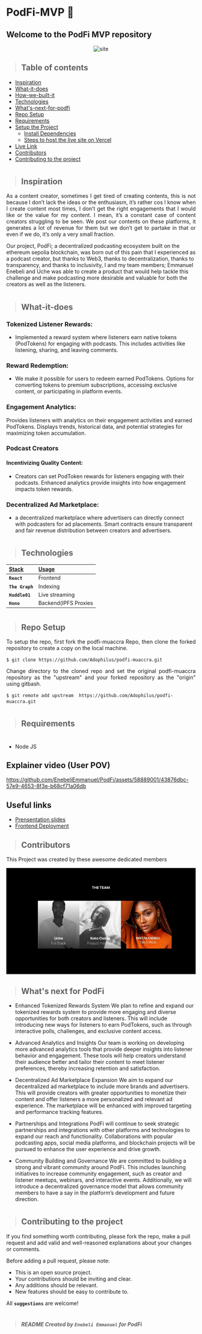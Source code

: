 # PodFi-MVP  🌟

## Welcome to the PodFi MVP repository

<p align="center" width="100%">
  <img src="https://imgur.com/606yAR7.png" alt="site"/>
</p>

> ## Table of contents
- [Inspiration](#inspiration)
- [What-it-does](#what-it-does)
- [How-we-built-it](how-we-built-it)
- [Technologies](#technologies)
- [What's-next-for-podfi](What's-next-for-podfi)
- [Repo Setup](#repo-setup)
- [Requirements](#requirements)
- [Setup the Project](#setup-the-project)
  - [Install Dependencies](#install-dependencies)
  - [Steps to host the live site on Vercel](#steps-to-host-the-live-site-on-vercel)
- [Live Link](#live-link)
- [Contributors](#contributors)
- [Contributing to the project](#contributing-to-the-project)

  
#
> ## Inspiration
<p align="justify">
As a content creator, sometimes I get tired of creating contents, this is not because I don’t lack the ideas or the enthusiasm, it’s rather cos I know when I create content most times, I don’t get the right engagements that I would like or the value for my content. I mean, it’s a constant case of content creators struggling to be seen. We post our contents on these platforms, it generates a lot of revenue for them but we don’t get to partake in that or even if we do, it’s only a very small fraction.

Our project, PodFi; a decentralized podcasting ecosystem built on the ethereum sepolia blockchain, was born out of this pain that I experienced as a podcast creator, but thanks to Web3, thanks to decentralization, thanks to transparency, and thanks to inclusivity, I and my team  members; Emmanuel Enebeli and Uche was able to create a product that would help tackle this challenge and make podcasting more desirable and valuable for both the creators as well as the listeners.

</p>

#
> ## What-it-does
>


### Tokenized Listener Rewards:
- Implemented a reward system where listeners earn native tokens (PodTokens) for engaging with podcasts. This includes activities like listening, sharing, and leaving comments.

### Reward Redemption:
- We make it possible for  users to redeem earned PodTokens.
Options for converting tokens to premium subscriptions, accessing exclusive content, or participating in platform events.

### Engagement Analytics:
Provides listeners with analytics on their engagement activities and earned PodTokens.
Displays trends, historical data, and potential strategies for maximizing token accumulation.

### Podcast Creators
#### Incentivizing Quality Content:
- Creators can set PodToken rewards for listeners engaging with their podcasts.
Enhanced analytics provide insights into how engagement impacts token rewards.

### Decentralized Ad Marketplace:
-  a decentralized marketplace where advertisers can directly connect with podcasters for ad placements. Smart contracts ensure transparent and fair revenue distribution between creators and advertisers.


#
> ## Technologies
| <b><u>Stack</u></b> | <b><u>Usage</u></b> |
| :------------------ | :------------------ |
| **`React`**      | Frontend     |
| **`The Graph`**      | Indexing     |
| **`Huddle01`**      | Live streaming  |
| **`Hono`**      | Backend(IPFS Proxies|

#
> ## Repo Setup

<p align="justify">
To setup the repo, first fork the podfi-muaccra Repo, then clone the forked repository to create a copy on the local machine.
</p>

    $ git clone https://github.com/Adophilus/podfi-muaccra.git

<p align="justify">
Change directory to the cloned repo and set the original podfi-muaccra repository as the "upstream" and your forked repository as the "origin" using gitbash. 
</p>

    $ git remote add upstream  https://github.com/Adophilus/podfi-muaccra.git

#

> ## Requirements
#
- Node JS


## Explainer video (User POV)

https://github.com/EnebeliEmmanuel/PodFi/assets/58889001/43876dbc-57e9-4653-8f3e-b68cf71a06db


## Useful links

- [Prensentation slides](https://www.figma.com/proto/XQ5miYBS5ZJiSwjzRk0EpW/Hack-Template---HT-OS?node-id=1-6&t=rUOu39YW5c0eN0JA-0&scaling=contain&content-scaling=fixed&page-id=0%3A1&starting-point-node-id=1%3A6)
- [Frontend Deployment]()



> ## Contributors

This Project was created by these awesome dedicated members

<p align="center" width="100%">
  <img src="team.jpeg" alt="Team"/>
</p>


> ## What's next for PodFi
- Enhanced Tokenized Rewards System
We plan to refine and expand our tokenized rewards system to provide more engaging and diverse opportunities for both creators and listeners. This will include introducing new ways for listeners to earn PodTokens, such as through interactive polls, challenges, and exclusive content access.

- Advanced Analytics and Insights
Our team is working on developing more advanced analytics tools that provide deeper insights into listener behavior and engagement. These tools will help creators understand their audience better and tailor their content to meet listener preferences, thereby increasing retention and satisfaction.

- Decentralized Ad Marketplace Expansion
We aim to expand our decentralized ad marketplace to include more brands and advertisers. This will provide creators with greater opportunities to monetize their content and offer listeners a more personalized and relevant ad experience. The marketplace will be enhanced with improved targeting and performance tracking features.

- Partnerships and Integrations
PodFi will continue to seek strategic partnerships and integrations with other platforms and technologies to expand our reach and functionality. Collaborations with popular podcasting apps, social media platforms, and blockchain projects will be pursued to enhance the user experience and drive growth.

- Community Building and Governance
We are committed to building a strong and vibrant community around PodFi. This includes launching initiatives to increase community engagement, such as creator and listener meetups, webinars, and interactive events. Additionally, we will introduce a decentralized governance model that allows community members to have a say in the platform’s development and future direction.


#
> ## Contributing to the project

If you find something worth contributing, please fork the repo, make a pull request and add valid and well-reasoned explanations about your changes or comments.

Before adding a pull request, please note:

- This is an open source project.
- Your contributions should be inviting and clear.
- Any additions should be relevant.
- New features should be easy to contribute to.

All **`suggestions`** are welcome!
#
> ##### README Created by `Enebeli Emmanuel` for PodFi

